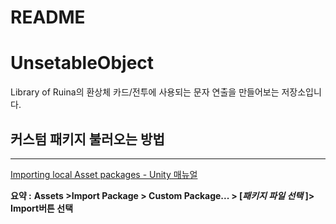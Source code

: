 # README

# UnsetableObject

Library of Ruina의 환상체 카드/전투에 사용되는 문자 연출을 만들어보는 저장소입니다.

## 커스텀 패키지 불러오는 방법

---

[Importing local Asset packages - Unity 매뉴얼](https://docs.unity3d.com/kr/2020.1/Manual/AssetPackagesImport.html)

**요약 :** 
**Assets >Import Package > Custom Package... > [*패키지 파일 선택* ]> Import버튼 선택**